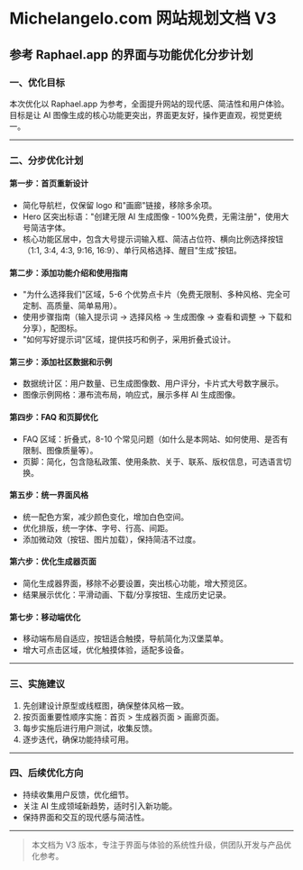 # Michelangelo.com 网站规划文档 V3

## 参考 Raphael.app 的界面与功能优化分步计划

### 一、优化目标

本次优化以 Raphael.app 为参考，全面提升网站的现代感、简洁性和用户体验。目标是让 AI 图像生成的核心功能更突出，界面更友好，操作更直观，视觉更统一。

---

### 二、分步优化计划

#### 第一步：首页重新设计

- 简化导航栏，仅保留 logo 和"画廊"链接，移除多余项。
- Hero 区突出标语："创建无限 AI 生成图像 - 100%免费，无需注册"，使用大号简洁字体。
- 核心功能区居中，包含大号提示词输入框、简洁占位符、横向比例选择按钮（1:1, 3:4, 4:3, 9:16, 16:9）、单行风格选择、醒目"生成"按钮。

#### 第二步：添加功能介绍和使用指南

- "为什么选择我们"区域，5-6 个优势点卡片（免费无限制、多种风格、完全可定制、高质量、简单易用）。
- 使用步骤指南（输入提示词 → 选择风格 → 生成图像 → 查看和调整 → 下载和分享），配图标。
- "如何写好提示词"区域，提供技巧和例子，采用折叠式设计。

#### 第三步：添加社区数据和示例

- 数据统计区：用户数量、已生成图像数、用户评分，卡片式大号数字展示。
- 图像示例网格：瀑布流布局，响应式，展示多样 AI 生成图像。

#### 第四步：FAQ 和页脚优化

- FAQ 区域：折叠式，8-10 个常见问题（如什么是本网站、如何使用、是否有限制、图像质量等）。
- 页脚：简化，包含隐私政策、使用条款、关于、联系、版权信息，可选语言切换。

#### 第五步：统一界面风格

- 统一配色方案，减少颜色变化，增加白色空间。
- 优化排版，统一字体、字号、行高、间距。
- 添加微动效（按钮、图片加载），保持简洁不过度。

#### 第六步：优化生成器页面

- 简化生成器界面，移除不必要设置，突出核心功能，增大预览区。
- 结果展示优化：平滑动画、下载/分享按钮、生成历史记录。

#### 第七步：移动端优化

- 移动端布局自适应，按钮适合触摸，导航简化为汉堡菜单。
- 增大可点击区域，优化触摸体验，适配多设备。

---

### 三、实施建议

1. 先创建设计原型或线框图，确保整体风格一致。
2. 按页面重要性顺序实施：首页 > 生成器页面 > 画廊页面。
3. 每步实施后进行用户测试，收集反馈。
4. 逐步迭代，确保功能持续可用。

---

### 四、后续优化方向

- 持续收集用户反馈，优化细节。
- 关注 AI 生成领域新趋势，适时引入新功能。
- 保持界面和交互的现代感与简洁性。

---

> 本文档为 V3 版本，专注于界面与体验的系统性升级，供团队开发与产品优化参考。
